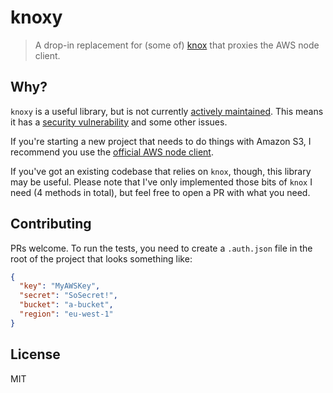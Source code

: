 # knoxy

> A drop-in replacement for (some of) [knox](https://github.com/Automattic/knox) that proxies the AWS node client.

## Why?

`knoxy` is a useful library, but is not currently [actively maintained](https://github.com/Automattic/knox/issues/308). This means it has a [security vulnerability](https://github.com/Automattic/knox/pull/321) and some other issues.

If you're starting a new project that needs to do things with Amazon S3, I recommend you use the [official AWS node client](https://www.npmjs.com/package/aws-sdk).

If you've got an existing codebase that relies on `knox`, though, this library may be useful. Please note that I've only implemented those bits of `knox` I need (4 methods in total), but feel free to open a PR with what you need.

## Contributing

PRs welcome. To run the tests, you need to create a `.auth.json` file in the root of the project that looks something like:

```json
{
  "key": "MyAWSKey",
  "secret": "SoSecret!",
  "bucket": "a-bucket",
  "region": "eu-west-1"
}
```

## License

MIT
